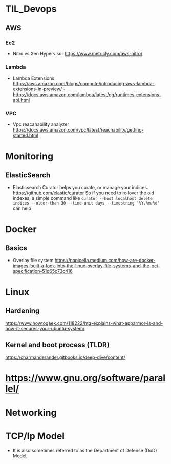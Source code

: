 # TIL_Devops

## AWS

### Ec2
- Nitro vs Xen Hypervisor 
https://www.metricly.com/aws-nitro/

### Lambda

- Lambda Extensions
https://aws.amazon.com/blogs/compute/introducing-aws-lambda-extensions-in-preview/
-https://docs.aws.amazon.com/lambda/latest/dg/runtimes-extensions-api.html

### VPC
- Vpc reacahability analyzer
https://docs.aws.amazon.com/vpc/latest/reachability/getting-started.html
# Monitoring

## ElasticSearch

- Elasticsearch Curator helps you curate, or manage your indices.
https://github.com/elastic/curator
So if you need to rollover the old indexes, a simple command like `curator --host localhost delete indices --older-than 30 --time-unit days --timestring '%Y.%m.%d'`
can help

# Docker

## Basics

- Overlay file system 
https://napicella.medium.com/how-are-docker-images-built-a-look-into-the-linux-overlay-file-systems-and-the-oci-specification-51d65c73c416

# Linux

## Hardening
https://www.howtogeek.com/118222/htg-explains-what-apparmor-is-and-how-it-secures-your-ubuntu-system/

## Kernel and boot process (TLDR)
https://charmanderander.gitbooks.io/deep-dive/content/

# https://www.gnu.org/software/parallel/

# Networking

# TCP/Ip Model

- It is also sometimes referred to as the Department of Defense (DoD) Model,

